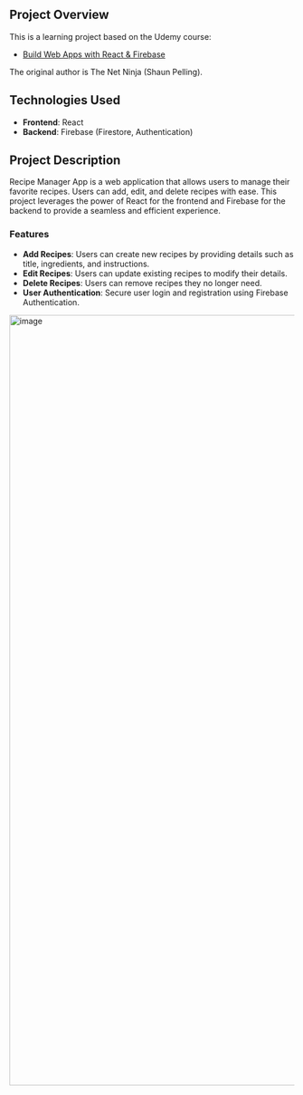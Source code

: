 ## Project Overview

This is a learning project based on the Udemy course:

- [Build Web Apps with React & Firebase](https://www.udemy.com/course/build-web-apps-with-react-firebase/?couponCode=KEEPLEARNING)

The original author is The Net Ninja (Shaun Pelling).

## Technologies Used

- **Frontend**: React
- **Backend**: Firebase (Firestore, Authentication)

## Project Description

Recipe Manager App is a web application that allows users to manage their favorite recipes. Users can add, edit, and delete recipes with ease. This project leverages the power of React for the frontend and Firebase for the backend to provide a seamless and efficient experience.

### Features

- **Add Recipes**: Users can create new recipes by providing details such as title, ingredients, and instructions.
- **Edit Recipes**: Users can update existing recipes to modify their details.
- **Delete Recipes**: Users can remove recipes they no longer need.
- **User Authentication**: Secure user login and registration using Firebase Authentication.


<img width="1361" alt="image" src="https://github.com/user-attachments/assets/710ba711-2ed6-4e33-a7e7-7ed27381cf95">

